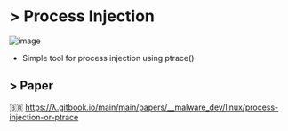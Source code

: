 # > Process Injection
![image](https://github.com/user-attachments/assets/312f1cc9-84b1-4766-9725-3ec76d9242c5)
- Simple tool for process injection using ptrace()

## > Paper
🇧🇷 https://λ.gitbook.io/main/main/papers/__malware_dev/linux/process-injection-or-ptrace

